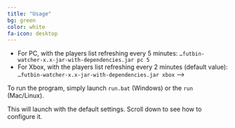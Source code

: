 ```yaml
---
title: "Usage"
bg: green
color: white
fa-icon: desktop
---
```


* For PC, with the players list refreshing every 5 minutes:
`…futbin-watcher-x.x-jar-with-dependencies.jar pc 5`
* For Xbox, with the players list refreshing every 2 minutes (default value):
`…futbin-watcher-x.x-jar-with-dependencies.jar xbox`
-->

To run the program, simply launch `run.bat` (Windows) or the `run` (Mac/Linux).

This will launch with the default settings. Scroll down to see how to configure it.
